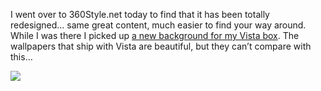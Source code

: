 I went over to 360Style.net today to find that it has been totally redesigned&#8230; same great content, much easier to find your way around. While I was there I picked up <a href="http://www.360style.net/wallpapers28.html" target="_blank" class="broken_link">a new background for my Vista box</a>. The wallpapers that ship with Vista are beautiful, but they can&#8217;t compare with this&#8230;

<a href="http://www.360style.net/wallpapers28.html" target="_new" atomicselection="true" class="broken_link"><img src="http://www.360style.net/wallpapers/28/thumb_10.jpg" /></a>